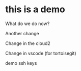 # this is a demo

What do we do now?

Another change

Change in the cloud2

Change in vscode (for tortoisegit)

demo ssh keys
